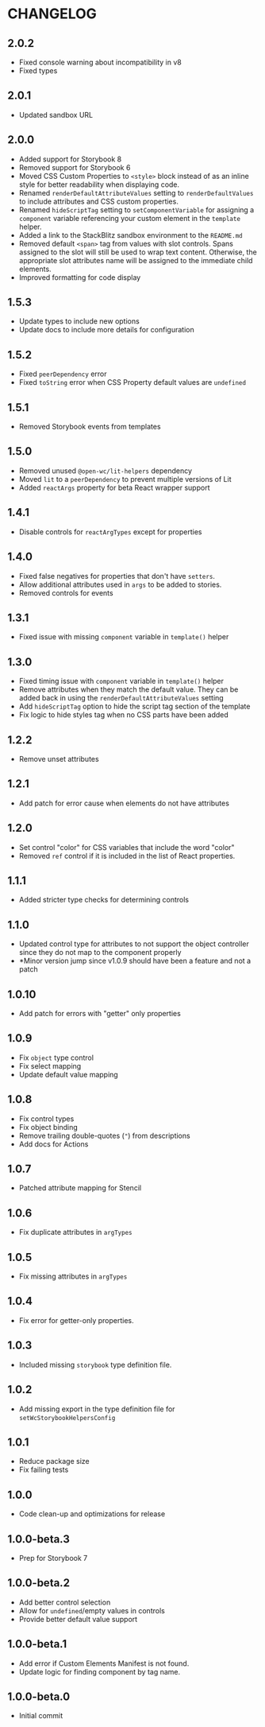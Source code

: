 # CHANGELOG

## 2.0.2

- Fixed console warning about incompatibility in v8
- Fixed types

## 2.0.1

- Updated sandbox URL

## 2.0.0

- Added support for Storybook 8
- Removed support for Storybook 6
- Moved CSS Custom Properties to `<style>` block instead of as an inline style for better readability when displaying code.
- Renamed `renderDefaultAttributeValues` setting to `renderDefaultValues` to include attributes and CSS custom properties.
- Renamed `hideScriptTag` setting to `setComponentVariable` for assigning a `component` variable referencing your custom element in the `template` helper. 
- Added a link to the StackBlitz sandbox environment to the `README.md`
- Removed default `<span>` tag from values with slot controls. Spans assigned to the slot will still be used to wrap text content. Otherwise, the appropriate slot attributes name will be assigned to the immediate child elements.
- Improved formatting for code display

## 1.5.3

- Update types to include new options
- Update docs to include more details for configuration

## 1.5.2

- Fixed `peerDependency` error
- Fixed `toString` error when CSS Property default values are `undefined`

## 1.5.1

- Removed Storybook events from templates

## 1.5.0

- Removed unused `@open-wc/lit-helpers` dependency
- Moved `lit` to a `peerDependency` to prevent multiple versions of Lit
- Added `reactArgs` property for beta React wrapper support

## 1.4.1

- Disable controls for `reactArgTypes` except for properties

## 1.4.0

- Fixed false negatives for properties that don't have `setters`.
- Allow additional attributes used in `args` to be added to stories.
- Removed controls for events

## 1.3.1

- Fixed issue with missing `component` variable in `template()` helper

## 1.3.0

- Fixed timing issue with `component` variable in `template()` helper
- Remove attributes when they match the default value. They can be added back in using the `renderDefaultAttributeValues` setting
- Add `hideScriptTag` option to hide the script tag section of the template
- Fix logic to hide styles tag when no CSS parts have been added

## 1.2.2

- Remove unset attributes

## 1.2.1

- Add patch for error cause when elements do not have attributes

## 1.2.0

- Set control "color" for CSS variables that include the word "color"
- Removed `ref` control if it is included in the list of React properties.

## 1.1.1

- Added stricter type checks for determining controls 

## 1.1.0

- Updated control type for attributes to not support the object controller since they do not map to the component properly
- *Minor version jump since v1.0.9 should have been a feature and not a patch

## 1.0.10

- Add patch for errors with "getter" only properties

## 1.0.9

- Fix `object` type control
- Fix select mapping
- Update default value mapping

## 1.0.8

- Fix control types
- Fix object binding
- Remove trailing double-quotes (`"`) from descriptions
- Add docs for Actions

## 1.0.7

- Patched attribute mapping for Stencil

## 1.0.6

- Fix duplicate attributes in `argTypes`


## 1.0.5

- Fix missing attributes in `argTypes`

## 1.0.4

- Fix error for getter-only properties.

## 1.0.3

- Included missing `storybook` type definition file.

## 1.0.2

- Add missing export in the type definition file for `setWcStorybookHelpersConfig`

## 1.0.1

- Reduce package size
- Fix failing tests

## 1.0.0

- Code clean-up and optimizations for release

## 1.0.0-beta.3

- Prep for Storybook 7

## 1.0.0-beta.2

- Add better control selection
- Allow for `undefined`/empty values in controls
- Provide better default value support

## 1.0.0-beta.1

- Add error if Custom Elements Manifest is not found.
- Update logic for finding component by tag name.

## 1.0.0-beta.0

- Initial commit

